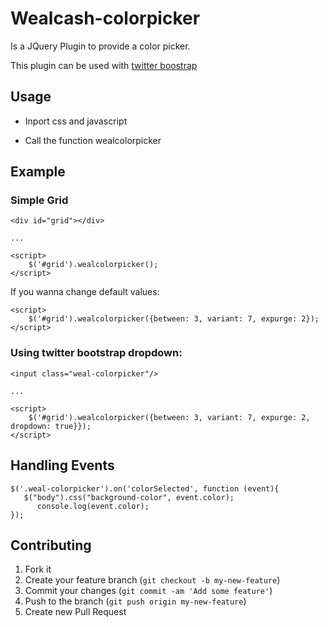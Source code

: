 # Wealcash-colorpicker

Is a JQuery Plugin to provide a color picker.

This plugin can be used with [twitter boostrap](http://twitter.github.com/bootstrap/) 

## Usage

 - Inport css and javascript

 - Call the function wealcolorpicker

## Example

### Simple Grid

    <div id="grid"></div>
    
    ...
    
    <script>
        $('#grid').wealcolorpicker();
    </script>
    
If you wanna change default values:

    <script>
        $('#grid').wealcolorpicker({between: 3, variant: 7, expurge: 2});
    </script>
    
### Using twitter bootstrap dropdown:

    <input class="weal-colorpicker"/>
    
    ...
    
    <script>
        $('#grid').wealcolorpicker({between: 3, variant: 7, expurge: 2, dropdown: true}});
    </script>
    
## Handling Events

    $('.weal-colorpicker').on('colorSelected', function (event){
       $("body").css("background-color", event.color);
	      console.log(event.color);
    });

## Contributing

1. Fork it
2. Create your feature branch (`git checkout -b my-new-feature`)
3. Commit your changes (`git commit -am 'Add some feature'`)
4. Push to the branch (`git push origin my-new-feature`)
5. Create new Pull Request

